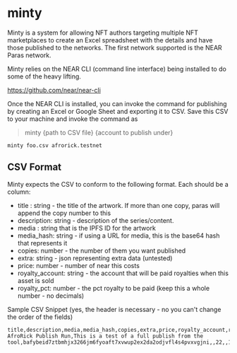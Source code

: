 # minty

Minty is a system for allowing NFT authors targeting multiple NFT marketplaces to create an Excel spreadsheet with the details and have those published to the networks. 
The first network supported is the NEAR Paras network.

Minty relies on the NEAR CLI (command line interface) being installed to do some of the heavy lifting. 

https://github.com/near/near-cli

Once the NEAR CLI is installed, you can invoke the command for publishing by creating an Excel or Google Sheet and exporting it to CSV. Save this CSV to your machine
and invoke the command as

> minty {path to CSV file} {account to publish under}

```
minty foo.csv afrorick.testnet
```

## CSV Format

Minty expects the CSV to conform to the following format. Each should be a column:

- title : string - the title of the artwork. If more than one copy, paras will append the copy number to this
- description: string - description of the series/content.
- media : string that is the IPFS ID for the artwork
- media_hash: string - if using a URL for media, this is the base64 hash that represents it
- copies: number - the number of them you want published
- extra: string - json representing extra data (untested)
- price: number - number of near this costs
- royalty_account: string - the account that will be paid royalties when this asset is sold
- royalty_pct: number - the pct royalty to be paid (keep this a whole number - no decimals)

Sample CSV Snippet (yes, the header is necessary - no you can't change the order of the fields)
```
title,description,media,media_hash,copies,extra,price,royalty_account,royalty_pct
AfroRick Publish Run,This is a test of a full publish from the tool,bafybeid7ztbmhjx3266jm6fyoaft7xvwup2ex2da2odjvfl4s4pvxvgjni,,22,,10000,afrorick.testnet,7
```
